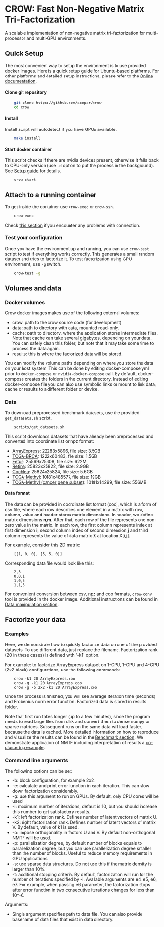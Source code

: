 # CROW: Fast Non-Negative Matrix Tri-Factorization

A scalable implementation of non-negative matrix tri-factorization for multi-processor and multi-GPU environments.

## Quick Setup ###

The most convenient way to setup the environment is to use provided docker images. Here is a quick setup guide for Ubuntu-based platforms. For other platforms and detailed setup instructions, please refer to the [Online documentation](https://crow.readthedocs.io/).

#### Clone git repository

```sh
    git clone https://github.com/acopar/crow
    cd crow
```

#### Install

Install script will autodetect if you have GPUs available.

```sh
    make install
```

#### Start docker container

This script checks if there are nvidia devices present, otherwise it falls back to CPU-only version (use `-d` option to put the process in the background). See [Setup guide](https://crow.readthedocs.io/en/latest/install.html) for details.


```sh
    crow-start
```

## Attach to a running container

To get inside the container use `crow-exec` or `crow-ssh`.

```sh
    crow-exec
```

Check [this section](https://crow.readthedocs.io/en/latest/install.html#connect) if you encounter any problems with connection. 

### Test your configuration

Once you have the environment up and running, you can use `crow-test` script to test if everything works correctly. This generates a small random dataset and tries to factorize it. To test factorization using GPU environment, use `-g` switch.

```sh
    crow-test -g
```

## Volumes and data

### Docker volumes

Crow docker images makes use of the following external volumes:
- crow: path to the crow source code (for development)
- data: path to directory with data, mounted read-only.
- cache: path to directory, where the application stores intermediate files. 
Note that cache can take several gigabytes, depending on your data. You can 
safely clean this folder, but note that it may take some time to process the data again. 
- results: this is where the factorized data will be stored.

You can modify the volume paths depending on where you store the data on your host system. This can be done by editing docker-compose.yml prior to `docker-compose` or `nvidia-docker-compose` call. By default, docker-compose creates the folders in the current directory. Instead of editing docker-compose file you can also use symbolic links or mount to link data, cache or results to a different folder or device.

### Data

To download preprocessed benchmark datasets, use the provided ``get_datasets.sh`` script.
```
    scripts/get_datasets.sh
```

This script downloads datasets that have already been preprocessed and converted into coordinate list or npz format:
- [ArrayExpress](http://file.biolab.si/crow/ArrayExpress.coo): 22283x5896, file size: 3.5GB
- [TCGA-BRCA](http://file.biolab.si/crow/TCGA-BRCA.coo): 1222x60483, file size: 1.5GB
- [Fetus](http://file.biolab.si/crow/fetus.coo): 25569x25608, file size: 622M
- [Retina](http://file.biolab.si/crow/retina.coo): 25823x25822, file size: 2.9GB
- [Cochlea](http://file.biolab.si/crow/cochlea.coo): 25824x25824, file size: 5.6GB
- [TCGA-Methyl](http://file.biolab.si/crow/TCGA-Methyl.npz): 10181x485577, file size: 19GB
- [TCGA-Methyl (cancer gene subset)](http://file.biolab.si/crow/TCGA-Methyl-cancer.npz): 10181x14299, file size: 556MB

#### Data format

The data can be provided in coordinate list format (coo), which is a form of csv file, where each row describes one element in a matrix with row, column, value and header stores matrix dimensions. In header, we define matrix dimensions **n,m**. After that, each row of the file represents one non-zero value in the matrix. In each row, the first column represents index at first dimension **i**, second column index of second dimension **j** and third column represents the value of data matrix **X** at location X[i,j].

For example, consider this 2D matrix:
```
    [[1, 0, 0], [5, 5, 0]]
```
Corresponding data file would look like this:
```
    2,3
    0,0,1
    1,0,5
    1,1,5
```

For convenient conversion between csv, npz and coo formats, ``crow-conv`` tool is provided in the docker image. Additional instructions can be found in [Data manipulation section](https://crow.readthedocs.io/en/latest/data.html).


## Factorize your data

### Examples

Here, we demonstrate how to quickly factorize data on one of the provided datasets. To use different data, just replace the filename. Factorization rank (20 in these cases) is defined with '-k1' option. 

For example: to factorize ArrayExpress dataset on 1-CPU, 1-GPU and 4-GPU (2x2 block) configurations, use the following commands:

```
    crow -k1 20 ArrayExpress.coo
    crow -g -k1 20 ArrayExpress.coo
    crow -g -b 2x2 -k1 20 ArrayExpress.coo
```

Once the process is finished, you will see average iteration time (seconds) and Frobenius norm error function. Factorized data is stored in results folder. 

Note that first run takes longer (up to a few minutes), since the program needs to read large files from disk and convert them to dense numpy or sparse matrices. Subsequent runs on the same data will load faster, because the data is cached. More detailed information on how to reproduce and visualize the results can be found in the [Benchmark section](https://crow.readthedocs.io/en/latest/benchmark.html). We demonstrate application of NMTF including interpretation of results a [co-clustering example](https://github.com/acopar/crow-example).


### Command line arguments

The following options can be set:

- -b: block configuration, for example 2x2.
- -e: calculate and print error function in each iteration. This can slow down factorization considerably.
- -g: use this argument to run on GPUs. By default, only CPU cores will be used.
- -i: maximum number of iterations, default is 10, but you should increase this number to get satisfactory results. 
- -k1: left factorization rank. Defines number of latent vectors of matrix U.
- -k2: right factorization rank. Defines number of latent vectors of matrix V. By default, value of k1 is used. 
- -o: impose orthogonality in factors U and V. By default non-orthogonal NMTF will be used. 
- -p: parallelization degree, by default number of blocks equals to parallelization degree, but you can use parallelization degree smaller than the number of blocks. Useful to reduce memory requirements in GPU applications.
- -s: use sparse data structures. Do not use this if the matrix density is larger than 10%.
- -t: additional stopping criteria. By default, factorization will run for the number of iterations specified by -i. Available arguments are e4, e5, e6, e7. For example, when passing e6 parameter, the factorization stops after error function in two consecutive iterations changes for less than 10^-6. 

Arguments:

- Single argument specifies path to data file. You can also provide basename of data files that exist in data directory.
